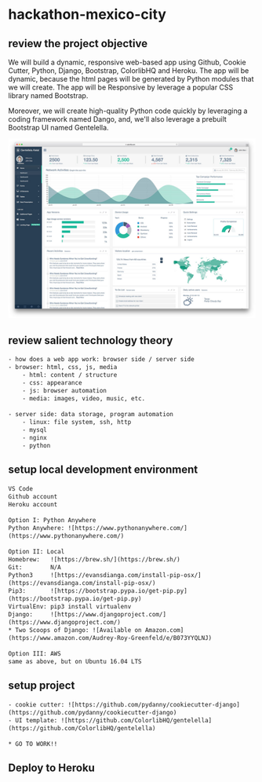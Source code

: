 # hackathon-mexico-city


## review the project objective
We will build a dynamic, responsive web-based app using Github, Cookie Cutter, Python, Django, Bootstrap, ColorlibHQ and Heroku. The app will be dynamic, because the html pages will be generated by Python modules that we will create. The app will be Responsive by leverage a popular CSS library named Bootstrap.

Moreover, we will create high-quality Python code quickly by leveraging a coding framework named Dango, and, we'll also leverage a prebuilt Bootstrap UI named Gentelella.

![Project objective](https://github.com/lpm0073/hackathon-mexico-city/raw/master/doc/desktop.jpg)
## review salient technology theory
	- how does a web app work: browser side / server side
	- browser: html, css, js, media
		- html: content / structure
		- css: appearance
		- js: browser automation
		- media: images, video, music, etc.

	- server side: data storage, program automation
		- linux: file system, ssh, http
		- mysql
		- nginx
		- python

## setup local development environment
	VS Code
	Github account
	Heroku account

	Option I: Python Anywhere
	Python Anywhere: ![https://www.pythonanywhere.com/](https://www.pythonanywhere.com/)

	Option II: Local
	Homebrew:	![https://brew.sh/](https://brew.sh/)
	Git:		N/A
	Python3		![https://evansdianga.com/install-pip-osx/](https://evansdianga.com/install-pip-osx/)
	Pip3:		![https://bootstrap.pypa.io/get-pip.py](https://bootstrap.pypa.io/get-pip.py)
	VirtualEnv:	pip3 install virtualenv
	Django:		![https://www.djangoproject.com/](https://www.djangoproject.com/)
	* Two Scoops of Django: ![Available on Amazon.com](https://www.amazon.com/Audrey-Roy-Greenfeld/e/B073YYQLNJ)

	Option III: AWS
	same as above, but on Ubuntu 16.04 LTS




## setup project
	- cookie cutter: ![https://github.com/pydanny/cookiecutter-django](https://github.com/pydanny/cookiecutter-django)
	- UI template: ![https://github.com/ColorlibHQ/gentelella](https://github.com/ColorlibHQ/gentelella)

	* GO TO WORK!!


## Deploy to Heroku
